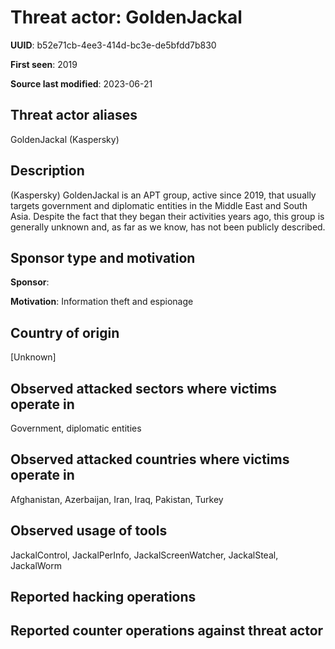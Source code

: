 # Threat actor: GoldenJackal

**UUID**: b52e71cb-4ee3-414d-bc3e-de5bfdd7b830

**First seen**: 2019

**Source last modified**: 2023-06-21

## Threat actor aliases

GoldenJackal (Kaspersky)

## Description

(Kaspersky) GoldenJackal is an APT group, active since 2019, that usually targets government and diplomatic entities in the Middle East and South Asia. Despite the fact that they began their activities years ago, this group is generally unknown and, as far as we know, has not been publicly described.

## Sponsor type and motivation

**Sponsor**: 

**Motivation**: Information theft and espionage


## Country of origin

[Unknown]

## Observed attacked sectors where victims operate in

Government, diplomatic entities

## Observed attacked countries where victims operate in

Afghanistan, Azerbaijan, Iran, Iraq, Pakistan, Turkey

## Observed usage of tools

JackalControl, JackalPerInfo, JackalScreenWatcher, JackalSteal, JackalWorm

## Reported hacking operations



## Reported counter operations against threat actor





